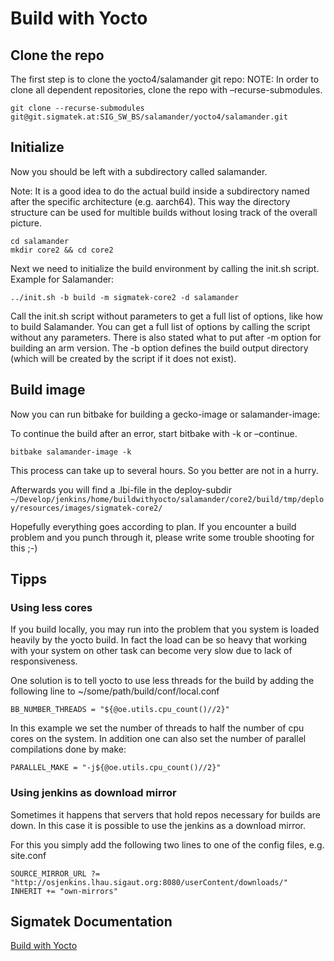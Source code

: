 # Build with Yocto

## Clone the repo
The first step is to clone the yocto4/salamander git repo: NOTE: In order to clone all dependent repositories, clone the repo with –recurse-submodules.
```
git clone --recurse-submodules git@git.sigmatek.at:SIG_SW_BS/salamander/yocto4/salamander.git
```

## Initialize
Now you should be left with a subdirectory called salamander.

Note: It is a good idea to do the actual build inside a subdirectory named after the specific architecture (e.g. aarch64). This way the directory structure can be used for multible builds without losing track of the overall picture.
```
cd salamander
mkdir core2 && cd core2
```

Next we need to initialize the build environment by calling the init.sh script. Example for Salamander:
```
../init.sh -b build -m sigmatek-core2 -d salamander
```
Call the init.sh script without parameters to get a full list of options, like how to build Salamander. You can get a full list of options by calling the script without any parameters. There is also stated what to put after -m option for building an arm version. The -b option defines the build output directory (which will be created by the script if it does not exist).

## Build image
Now you can run bitbake for building a gecko-image or salamander-image:

To continue the build after an error, start bitbake with -k or –continue.
```
bitbake salamander-image -k
```
This process can take up to several hours. So you better are not in a hurry.

Afterwards you will find a .lbi-file in the deploy-subdir `~/Develop/jenkins/home/buildwithyocto/salamander/core2/build/tmp/deploy/resources/images/sigmatek-core2/`

Hopefully everything goes according to plan. If you encounter a build problem and you punch through it, please write some trouble shooting for this ;-)


## Tipps
### Using less cores
If you build locally, you may run into the problem that you system is loaded heavily by the yocto build. In fact the load can be so heavy that working with your system on other task can become very slow due to lack of responsiveness.

One solution is to tell yocto to use less threads for the build by adding the following line to ~/some/path/build/conf/local.conf

```
BB_NUMBER_THREADS = "${@oe.utils.cpu_count()//2}"
```
In this example we set the number of threads to half the number of cpu cores on the system. In addition one can also set the number of parallel compilations done by make:
```
PARALLEL_MAKE = "-j${@oe.utils.cpu_count()//2}"
```

### Using jenkins as download mirror
Sometimes it happens that servers that hold repos necessary for builds are down. In this case it is possible to use the jenkins as a download mirror.

For this you simply add the following two lines to one of the config files, e.g. site.conf

```
SOURCE_MIRROR_URL ?= "http://osjenkins.lhau.sigaut.org:8080/userContent/downloads/"
INHERIT += "own-mirrors"
```

## Sigmatek Documentation

<!-- [Build LRT](http://swrtd01.lhau.sigaut.org:8000/docs/rtfm/en/latest/getting_started_at_sigmatek/build_lrt.html#build-lrt-label)-->
<a href="http://swrtd01.lhau.sigaut.org:8000/docs/rtfm/en/latest/getting_started_at_sigmatek/build_yocto.html" target="_blank">Build with Yocto</a>